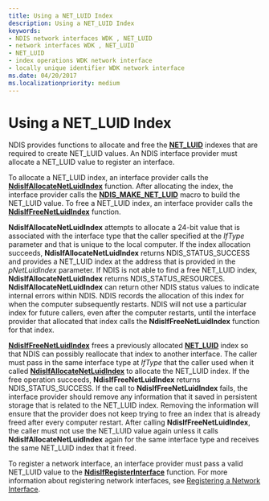 ```yaml
---
title: Using a NET_LUID Index
description: Using a NET_LUID Index
keywords:
- NDIS network interfaces WDK , NET_LUID
- network interfaces WDK , NET_LUID
- NET_LUID
- index operations WDK network interface
- locally unique identifier WDK network interface
ms.date: 04/20/2017
ms.localizationpriority: medium
---
```


# Using a NET\_LUID Index





NDIS provides functions to allocate and free the [**NET\_LUID**](/windows/win32/api/ifdef/ns-ifdef-net_luid_lh) indexes that are required to create NET\_LUID values. An NDIS interface provider must allocate a NET\_LUID value to register an interface.

To allocate a NET\_LUID index, an interface provider calls the [**NdisIfAllocateNetLuidIndex**](/windows-hardware/drivers/ddi/ndis/nf-ndis-ndisifallocatenetluidindex) function. After allocating the index, the interface provider calls the [**NDIS\_MAKE\_NET\_LUID**](/windows-hardware/drivers/ddi/ntddndis/nf-ntddndis-ndis_make_net_luid) macro to build the NET\_LUID value. To free a NET\_LUID index, an interface provider calls the [**NdisIfFreeNetLuidIndex**](/windows-hardware/drivers/ddi/ndis/nf-ndis-ndisiffreenetluidindex) function.

**NdisIfAllocateNetLuidIndex** attempts to allocate a 24-bit value that is associated with the interface type that the caller specified at the *IfType* parameter and that is unique to the local computer. If the index allocation succeeds, **NdisIfAllocateNetLuidIndex** returns NDIS\_STATUS\_SUCCESS and provides a NET\_LUID index at the address that is provided in the *pNetLuidIndex* parameter. If NDIS is not able to find a free NET\_LUID index, **NdisIfAllocateNetLuidIndex** returns NDIS\_STATUS\_RESOURCES. **NdisIfAllocateNetLuidIndex** can return other NDIS status values to indicate internal errors within NDIS. NDIS records the allocation of this index for when the computer subsequently restarts. NDIS will not use a particular index for future callers, even after the computer restarts, until the interface provider that allocated that index calls the **NdisIfFreeNetLuidIndex** function for that index.

[**NdisIfFreeNetLuidIndex**](/windows-hardware/drivers/ddi/ndis/nf-ndis-ndisiffreenetluidindex) frees a previously allocated [**NET\_LUID**](/windows/win32/api/ifdef/ns-ifdef-net_luid_lh) index so that NDIS can possibly reallocate that index to another interface. The caller must pass in the same interface type at *IfType* that the caller used when it called [**NdisIfAllocateNetLuidIndex**](/windows-hardware/drivers/ddi/ndis/nf-ndis-ndisifallocatenetluidindex) to allocate the NET\_LUID index. If the free operation succeeds, **NdisIfFreeNetLuidIndex** returns NDIS\_STATUS\_SUCCESS. If the call to **NdisIfFreeNetLuidIndex** fails, the interface provider should remove any information that it saved in persistent storage that is related to the NET\_LUID index. Removing the information will ensure that the provider does not keep trying to free an index that is already freed after every computer restart. After calling **NdisIfFreeNetLuidIndex**, the caller must not use the NET\_LUID value again unless it calls **NdisIfAllocateNetLuidIndex** again for the same interface type and receives the same NET\_LUID index that it freed.

To register a network interface, an interface provider must pass a valid NET\_LUID value to the [**NdisIfRegisterInterface**](/windows-hardware/drivers/ddi/ndis/nf-ndis-ndisifregisterinterface) function. For more information about registering network interfaces, see [Registering a Network Interface](registering-a-network-interface.md).

 

